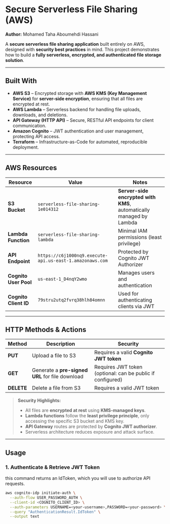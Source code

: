 # Secure Serverless File Sharing (AWS)

**Author:** Mohamed Taha Aboumehdi Hassani  

A **secure serverless file sharing application** built entirely on AWS, designed with **security best practices** in mind. This project demonstrates how to build a **fully serverless, encrypted, and authenticated file storage solution**.

---

## Built With

- **AWS S3** – Encrypted storage with **AWS KMS (Key Management Service)** for **server-side encryption**, ensuring that all files are encrypted at rest.  
- **AWS Lambda** – Serverless backend for handling file uploads, downloads, and deletions.  
- **API Gateway (HTTP API)** – Secure, RESTful API endpoints for client communication.  
- **Amazon Cognito** – JWT authentication and user management, protecting API access.  
- **Terraform** – Infrastructure-as-Code for automated, reproducible deployment.  

---

## AWS Resources

| Resource | Value | Notes |
|----------|-------|-------|
| **S3 Bucket** | `serverless-file-sharing-1e014312` | **Server-side encrypted with KMS**, automatically managed by Lambda |
| **Lambda Function** | `serverless-file-sharing-lambda` | Minimal IAM permissions (least privilege) |
| **API Endpoint** | `https://c6j1000nq9.execute-api.us-east-1.amazonaws.com` | Protected by Cognito JWT Authorizer |
| **Cognito User Pool** | `us-east-1_D4nqY2wmo` | Manages users and authentication |
| **Cognito Client ID** | `79stru2utq2fvrq38hlh84omnn` | Used for authenticating clients via JWT |

---

## HTTP Methods & Actions

| Method | Description | Security |
|--------|------------|----------|
| **PUT**    | Upload a file to S3 | Requires a valid **Cognito JWT token** |
| **GET**    | Generate a **pre-signed URL** for file download | Requires JWT token (optional: can be public if configured) |
| **DELETE** | Delete a file from S3 | Requires a valid JWT token |

> **Security Highlights:**  
> - All files are **encrypted at rest** using **KMS-managed keys**.  
> - **Lambda functions** follow the **least privilege principle**, only accessing the specific S3 bucket and KMS key.  
> - **API Gateway** routes are protected by **Cognito JWT authorizer**.  
> - Serverless architecture reduces exposure and attack surface.  

---

## Usage

### 1. Authenticate & Retrieve JWT Token
this command returns an IdToken, which you will use to authorize API requests.
```bash
aws cognito-idp initiate-auth \
  --auth-flow USER_PASSWORD_AUTH \
  --client-id <COGNITO_CLIENT_ID> \
  --auth-parameters USERNAME=<your-username>,PASSWORD=<your-password> \
  --query "AuthenticationResult.IdToken" \
  --output text

